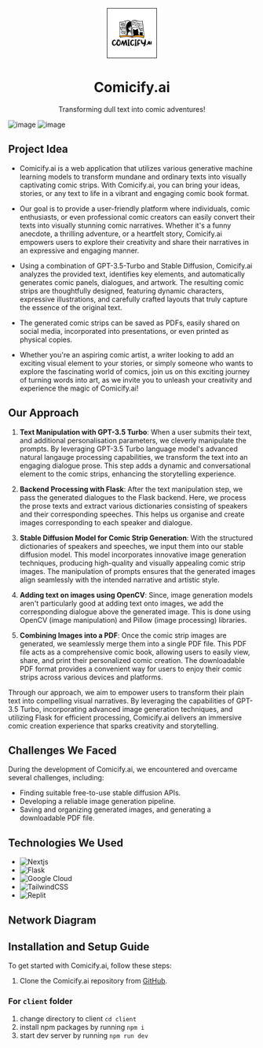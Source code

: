<div align="center">
<!--   <a href="https://github.com/ahmedfahim21/Notimiser">
    <img src="./client/public/blue-logo.png" alt="Logo" width="80">
  </a> -->
<a href="https://github.com/ayush4345/HMap.ai/blob/main/client/public/assets/comicify_ai.svg"><img src="client/public/assets/comicify_ai.svg" alt="comicify.ai" border="1" width="100"/></a>
<h1 align="center">Comicify.ai</h1>

  <p align="center">
    Transforming dull text into comic adventures! 
  </p>
</div>


![image](https://github.com/ayush4345/HMap.ai/assets/97223188/9d820593-a7e3-4bc8-b225-22b9471dd1c7)
![image](https://github.com/ayush4345/HMap.ai/assets/97223188/57307062-659c-4359-b997-84aafa2f339a)


## Project Idea
* Comicify.ai is a web application that utilizes various generative machine learning models to transform mundane and ordinary texts into visually captivating comic strips. With Comicify.ai, you can bring your ideas, stories, or any text to life in a vibrant and engaging comic book format.

* Our goal is to provide a user-friendly platform where individuals, comic enthusiasts, or even professional comic creators can easily convert their texts into visually stunning comic narratives. Whether it's a funny anecdote, a thrilling adventure, or a heartfelt story, Comicify.ai empowers users to explore their creativity and share their narratives in an expressive and engaging manner.

* Using a combination of GPT-3.5-Turbo and Stable Diffusion, Comicify.ai analyzes the provided text, identifies key elements, and automatically generates comic panels, dialogues, and artwork. The resulting comic strips are thoughtfully designed, featuring dynamic characters, expressive illustrations, and carefully crafted layouts that truly capture the essence of the original text.

* The generated comic strips can be saved as PDFs, easily shared on social media, incorporated into presentations, or even printed as physical copies.

* Whether you're an aspiring comic artist, a writer looking to add an exciting visual element to your stories, or simply someone who wants to explore the fascinating world of comics, join us on this exciting journey of turning words into art, as we invite you to unleash your creativity and experience the magic of Comicify.ai!


## Our Approach

1. **Text Manipulation with GPT-3.5 Turbo**: When a user submits their text, and additional personalisation parameters, we cleverly manipulate the prompts. By leveraging GPT-3.5 Turbo language model's advanced natural langauge processing capabilities, we transform the text into an engaging dialogue prose. This step adds a dynamic and conversational element to the comic strips, enhancing the storytelling experience.

2. **Backend Processing with Flask**: After the text manipulation step, we pass the generated dialogues to the Flask backend. Here, we process the prose texts and extract various dictionaries consisting of speakers and their corresponding speeches. This helps us organise and create images corresponding to each speaker and dialogue.

3. **Stable Diffusion Model for Comic Strip Generation**: With the structured dictionaries of speakers and speeches, we input them into our stable diffusion model. This model incorporates innovative image generation techniques, producing high-quality and visually appealing comic strip images. The manipulation of prompts ensures that the generated images align seamlessly with the intended narrative and artistic style.

4. **Adding text on images using OpenCV**: Since, image generation models aren't particularly good at adding text onto images, we add the corresponding dialogue above the generated image. This is done using OpenCV (image manipulation) and Pillow (image processing) libraries.

5. **Combining Images into a PDF**: Once the comic strip images are generated, we seamlessly merge them into a single PDF file. This PDF file acts as a comprehensive comic book, allowing users to easily view, share, and print their personalized comic creation. The downloadable PDF format provides a convenient way for users to enjoy their comic strips across various devices and platforms.

Through our approach, we aim to empower users to transform their plain text into compelling visual narratives. By leveraging the capabilities of GPT-3.5 Turbo, incorporating advanced image generation techniques, and utilizing Flask for efficient processing, Comicify.ai delivers an immersive comic creation experience that sparks creativity and storytelling.


## Challenges We Faced
During the development of Comicify.ai, we encountered and overcame several challenges, including:

* Finding suitable free-to-use stable diffusion APIs.
* Developing a reliable image generation pipeline.
* Saving and organizing generated images, and generating a downloadable PDF file.

## Technologies We Used

* ![Nextjs](https://img.shields.io/badge/next.js-000000?style=for-the-badge&logo=nextdotjs&logoColor=white)
* ![Flask](https://img.shields.io/badge/flask-%23000.svg?style=for-the-badge&logo=flask&logoColor=white)
* ![Google Cloud](https://img.shields.io/badge/GoogleCloud-%234285F4.svg?style=for-the-badge&logo=google-cloud&logoColor=white)
* ![TailwindCSS](https://img.shields.io/badge/tailwindcss-%2338B2AC.svg?style=for-the-badge&logo=tailwind-css&logoColor=white)
* ![Replit](https://img.shields.io/badge/Replit-DD1200?style=for-the-badge&logo=Replit&logoColor=white)

## Network Diagram




## Installation and Setup Guide
To get started with Comicify.ai, follow these steps:

1. Clone the Comicify.ai repository from [GitHub](https://github.com/your-repo-link).

### For `client` folder
1. change directory to client `cd client`
2. install npm packages by running `npm i`
3. start dev server by running `npm run dev`


